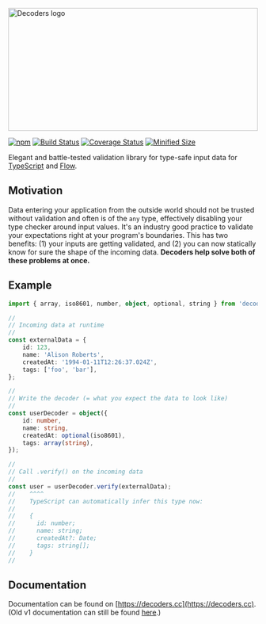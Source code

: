 <img alt="Decoders logo" src="./docs/assets/logo@2x.png" style="width: 100%; max-width: 830px; max-height: 248px" width="830" /><br />

[![npm](https://img.shields.io/npm/v/decoders.svg)](https://www.npmjs.com/package/decoders)
[![Build Status](https://github.com/nvie/decoders/workflows/test/badge.svg)](https://github.com/nvie/decoders/actions)
[![Coverage Status](https://img.shields.io/coveralls/nvie/decoders/main.svg)](https://coveralls.io/github/nvie/decoders?branch=main)
[![Minified Size](https://badgen.net/bundlephobia/minzip/decoders)](https://bundlephobia.com/result?p=decoders)

Elegant and battle-tested validation library for type-safe input data for
[TypeScript](https://www.typescriptlang.org/) and [Flow](https://flow.org/).

## Motivation

Data entering your application from the outside world should not be trusted without
validation and often is of the `any` type, effectively disabling your type checker around
input values. It's an industry good practice to validate your expectations right at your
program's boundaries. This has two benefits: (1) your inputs are getting validated, and
(2) you can now statically know for sure the shape of the incoming data. **Decoders help
solve both of these problems at once.**

## Example

```typescript
import { array, iso8601, number, object, optional, string } from 'decoders';

//
// Incoming data at runtime
//
const externalData = {
    id: 123,
    name: 'Alison Roberts',
    createdAt: '1994-01-11T12:26:37.024Z',
    tags: ['foo', 'bar'],
};

//
// Write the decoder (= what you expect the data to look like)
//
const userDecoder = object({
    id: number,
    name: string,
    createdAt: optional(iso8601),
    tags: array(string),
});

//
// Call .verify() on the incoming data
//
const user = userDecoder.verify(externalData);
//    ^^^^
//    TypeScript can automatically infer this type now:
//
//    {
//      id: number;
//      name: string;
//      createdAt?: Date;
//      tags: string[];
//    }
//
```

## Documentation

<div id="$DecoderType"></div>
<div id="DecodeResult"></div>
<div id="Decoder"></div>
<div id="DecoderType"></div>
<div id="Guard"></div>
<div id="JSONArray"></div>
<div id="JSONObject"></div>
<div id="JSONValue"></div>
<div id="Scalar"></div>
<div id="adding-predicates"></div>
<div id="always"></div>
<div id="anyNumber"></div>
<div id="array"></div>
<div id="boolean"></div>
<div id="building-custom-decoders"></div>
<div id="compose"></div>
<div id="compositions"></div>
<div id="constant"></div>
<div id="date"></div>
<div id="define"></div>
<div id="describe"></div>
<div id="dict"></div>
<div id="either"></div>
<div id="email"></div>
<div id="exact"></div>
<div id="fail"></div>
<div id="guard"></div>
<div id="hardcoded"></div>
<div id="httpsUrl"></div>
<div id="inexact"></div>
<div id="instanceOf"></div>
<div id="integer"></div>
<div id="iso8601"></div>
<div id="json"></div>
<div id="jsonArray"></div>
<div id="jsonObject"></div>
<div id="lazy"></div>
<div id="mapping"></div>
<div id="maybe"></div>
<div id="mixed"></div>
<div id="never"></div>
<div id="nonEmptyArray"></div>
<div id="nonEmptyString"></div>
<div id="null_"></div>
<div id="nullable"></div>
<div id="number"></div>
<div id="numericBoolean"></div>
<div id="object"></div>
<div id="oneOf"></div>
<div id="optional"></div>
<div id="poja"></div>
<div id="pojo"></div>
<div id="positiveInteger"></div>
<div id="positiveNumber"></div>
<div id="predicate"></div>
<div id="prep"></div>
<div id="primitives"></div>
<div id="regex"></div>
<div id="set"></div>
<div id="string"></div>
<div id="taggedUnion"></div>
<div id="the-difference-between-object-exact-and-inexact"></div>
<div id="transform"></div>
<div id="transformation"></div>
<div id="truthy"></div>
<div id="tuple"></div>
<div id="undefined_"></div>
<div id="unknown"></div>
<div id="url"></div>
<div id="uuid"></div>
<div id="uuidv1"></div>
<div id="uuidv4"></div>

Documentation can be found on [https://decoders.cc](https://decoders.cc).  
(Old v1 documentation can still be found
[here](https://github.com/nvie/decoders/tree/v1.25.5#readme).)

